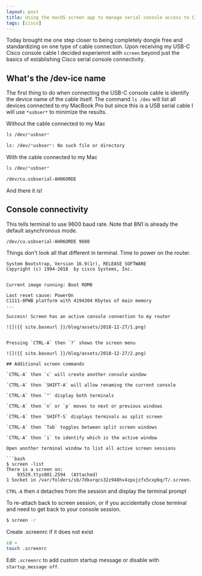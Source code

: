 ```yaml
---
layout: post
title: Using the macOS screen app to manage serial console access to Cisco devices
tags: [cisco]
---
```

Today brought me one step closer to being completely dongle free and standardizing on one type of cable connection. Upon receiving my USB-C Cisco console cable I decided experiemnt with `screen` beyond just the basics of establishing Cisco serial console connectivity.
<!--more-->

## What's the /dev-ice name

The first thing to do when connecting the USB-C console cable is identify the device name of the cable itself. The command `ls /dev` will list all devices connected to my MacBook Pro but since this is a USB serial cable I will use `*usbser*` to minimize the results.

Without the cable connected to my Mac

```bash
ls /dev/*usbser*

ls: /dev/*usbser*: No such file or directory
```

With the cable connected to my Mac

```bash
ls /dev/*usbser*

/dev/cu.usbserial-AH06ORDE
```

And there it is! 

## Console connectivity

This tells terminal to use 9600 baud rate. Note that 8N1 is already the default asynchronous mode.

```bash
/dev/cu.usbserial-AH06ORDE 9600
```

Things don't look all that different in terminal. Time to power on the router.

```
System Bootstrap, Version 16.9(1r), RELEASE SOFTWARE
Copyright (c) 1994-2018  by cisco Systems, Inc.


Current image running: Boot ROM0

Last reset cause: PowerOn
C1111-8PWB platform with 4194304 Kbytes of main memory
...

Success! Screen has an active console connection to my router 

![]({{ site.baseurl }}/blog/assets/2018-12-27/1.png)


Pressing `CTRL-A` then `?` shows the screen menu

![]({{ site.baseurl }}/blog/assets/2018-12-27/2.png)

## Additional screen commands

`CTRL-A` then `c` will create another console window

`CTRL-A` then `SHIFT-A` will allow renaming the current console

`CTRL-A` then `"` display both terminals

`CTRL-A` then `n` or `p` moves to next or previous windows

`CTRL-A` then `SHIFT-S` displays terminals as split screen

`CTRL-A` then `Tab` toggles between split screen windows

`CTRL-A` then `i` to identify which is the active window

Open another terminal window to list all active screen sessions

```bash
$ screen -list
There is a screen on:
	93529.ttys001.2594	(Attached)
1 Socket in /var/folders/sb/7dkxrqcs32z948hv4zpxjzfx5cxpbq/T/.screen.
```

`CTRL-A` then `d` detaches from the session and display the terminal prompt

To re-attach back to screen session, or if you accidentally close terminal and need to get back to your console session.

```bash
$ screen -r
```

Create .screenrc if it does not exist

```bash
cd ~
touch .screenrc
```

Edit `.screenrc` to add custom startup message or disable with `startup_message off`.


